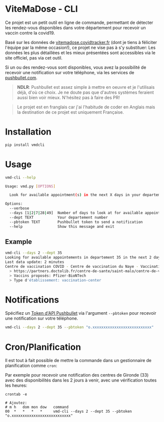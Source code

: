 # ViteMaDose - CLI

Ce projet est un petit outil en ligne de commande, permettant de détecter les rendez-vous disponibles dans votre 
département pour recevoir un vaccin contre la covid19.

Basé sur les données de [vitemadose.covidtracker.fr](https://vitemadose.covidtracker.fr/) (dont je tiens à féliciter 
l'équipe par la même occasion!), ce projet ne vise pas à s'y substituer: Les données les plus détaillées et les mieux
présentées sont accessibles via le site officiel, pas via cet outil.

Si un ou des rendez-vous sont disponibles, vous avez la possibilité de recevoir une notification sur votre téléphone,
via les services de [pushbullet.com](https://www.pushbullet.com/).

> **NDLR**: Pushbullet est assez simple à mettre en oeuvre et je l'utilisais déjà, d'où ce choix. Je ne doute pas que 
> d'autres systèmes feraient aussi bien voir mieux. N'hésitez pas à faire des PR!


> Le projet est en franglais car j'ai l'habitude de coder en Anglais mais la destination de ce projet est uniquement
> Française.

# Installation


```bash
pip install vmdcli
```

# Usage

```bash
vmd-cli --help

Usage: vmd.py [OPTIONS]

  Look for available appointment(s) in the next X days in your departement.

Options:
  --verbose
  --days [1|2|7|28|49]  Number of days to look at for available appointment(s)
  --dept TEXT           Your departement number
  --pbtoken TEXT        Pushbullet token to send a notification
  --help                Show this message and exit
```

## Example

```bash
vmd-cli --days 2 --dept 35
Looking for available appointements in departement 35 in the next 2 days...
Last data update: 2 minutes
Centre de vaccination COVID - Centre de vaccination du Naye - Vaccination Covid-19: 9 available appointements in the next 2 days
  > https://partners.doctolib.fr/centre-de-sante/saint-malo/centre-de-vaccination-covid-centre-de-vaccination-du-naye
  > Vaccins proposés: Pfizer-BioNTech
  > Type d'établissement: vaccination-center
```

# Notifications

Spécifiez un [Token d'API Pushbullet](https://docs.pushbullet.com/#api-quick-start) via l'argument `--pbtoken` pour 
recevoir une notification sur votre téléphone.

```bash
vmd-cli --days 2 --dept 35 --pbtoken "o.xxxxxxxxxxxxxxxxxxxxxxxxxxx"
```

# Cron/Planification

Il est tout à fait possible de mettre la commande dans un gestionnaire de planification comme `cron`:

Par exemple pour recevoir une notification des centres de Gironde (33) avec des disponibilités dans les 2 jours à venir,
avec une vérification toutes les heures:

```
crontab -e

# Ajoutez:
# m h   dom mon dow   command
00  *   *   *   *     vmd-cli --days 2 --dept 35 --pbtoken "o.xxxxxxxxxxxxxxxxxxxxxxxxxxx"
```